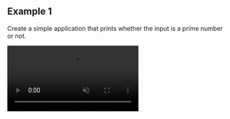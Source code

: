 ## Example 1

Create a simple application that prints whether the input is a prime number or not.

<video autoplay loop muted inline>
  <source src="https://user-images.githubusercontent.com/54884571/156785472-0c8c094c-8863-45ef-b9ab-21fb2a8408d0.mp4" type="video/mp4">
</video>
